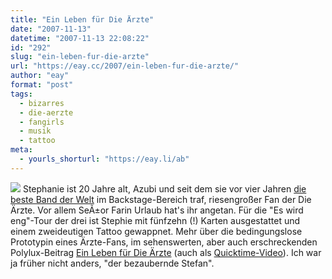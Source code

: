 ```yaml
---
title: "Ein Leben für Die Ärzte"
date: "2007-11-13"
datetime: "2007-11-13 22:08:22"
id: "292"
slug: "ein-leben-fur-die-arzte"
url: "https://eay.cc/2007/ein-leben-fur-die-arzte/"
author: "eay"
format: "post"
tags:
  - bizarres
  - die-aerzte
  - fangirls
  - musik
  - tattoo
meta:
  - yourls_shorturl: "https://eay.li/ab"
---
```


![](/uploads/2007/eswirdeng.jpg) Stephanie ist 20 Jahre alt, Azubi und seit dem sie vor vier Jahren [die beste Band der Welt](//eay.cc/2007/die-beste-karnevalsband-der-welt/) im Backstage-Bereich traf, riesengroßer Fan der Die Ärzte. Vor allem SeÃ±or Farin Urlaub hat's ihr angetan. Für die "Es wird eng"-Tour der drei ist Stephie mit fünfzehn (!) Karten ausgestattet und einem zweideutigen Tattoo gewappnet. Mehr über die bedingungslose Prototypin eines Ärzte-Fans, im sehenswerten, aber auch erschreckenden Polylux-Beitrag [Ein Leben für Die Ärzte](http://www.polylog.tv/videothek/videocast/9411/) (auch als [Quicktime-Video](http://www.polylog.tv/static/sites/videothek/media/polylog-Aerztefan.mp4)). Ich war ja früher nicht anders, "der bezaubernde Stefan".
